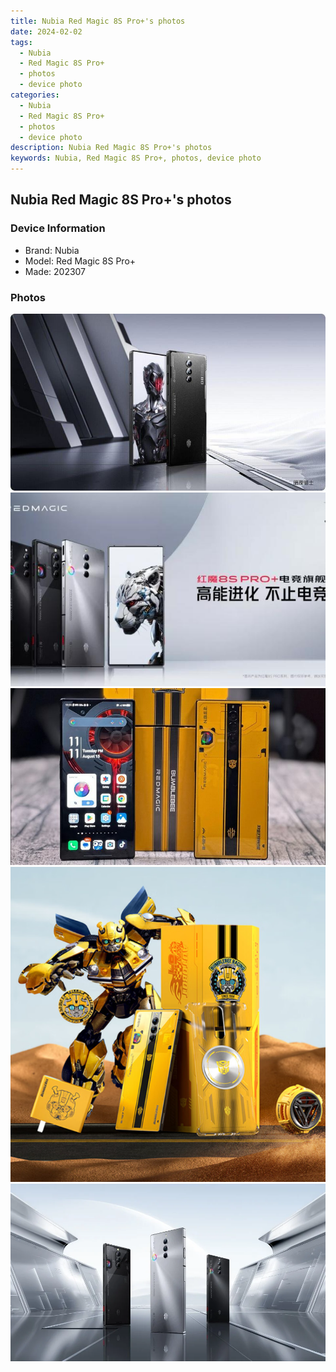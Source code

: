 ```yaml
---
title: Nubia Red Magic 8S Pro+'s photos
date: 2024-02-02
tags: 
  - Nubia
  - Red Magic 8S Pro+
  - photos
  - device photo
categories: 
  - Nubia
  - Red Magic 8S Pro+
  - photos
  - device photo
description: Nubia Red Magic 8S Pro+'s photos
keywords: Nubia, Red Magic 8S Pro+, photos, device photo
---
```


## Nubia Red Magic 8S Pro+'s photos

### Device Information

- Brand: Nubia
- Model: Red Magic 8S Pro+
- Made: 202307

### Photos

![/images/best-assets/devices/nubia/nubia-red-magic-8s-proplus/1.jpg](/images/best-assets/devices/nubia/nubia-red-magic-8s-proplus/1.jpg)
![/images/best-assets/devices/nubia/nubia-red-magic-8s-proplus/2.jpg](/images/best-assets/devices/nubia/nubia-red-magic-8s-proplus/2.jpg)
![/images/best-assets/devices/nubia/nubia-red-magic-8s-proplus/3.jpg](/images/best-assets/devices/nubia/nubia-red-magic-8s-proplus/3.jpg)
![/images/best-assets/devices/nubia/nubia-red-magic-8s-proplus/4.jpg](/images/best-assets/devices/nubia/nubia-red-magic-8s-proplus/4.jpg)
![/images/best-assets/devices/nubia/nubia-red-magic-8s-proplus/5.jpg](/images/best-assets/devices/nubia/nubia-red-magic-8s-proplus/5.jpg)
